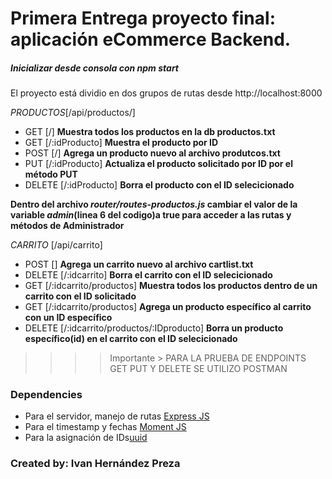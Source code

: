 # Primera Entrega proyecto final: aplicación eCommerce Backend.

##### Inicializar desde consola con _npm start_

El proyecto está dividio en dos grupos de rutas desde http://localhost:8000

_PRODUCTOS_[/api/productos/]

-  GET [/] **Muestra todos los productos en la db productos.txt**
-  GET [/:idProducto] **Muestra el producto por ID**
-  POST [/] **Agrega un producto nuevo al archivo produtcos.txt**
-  PUT [/:idProducto] **Actualiza el producto solicitado por ID por el método PUT**
-  DELETE [/:idProducto] **Borra el producto con el ID selecicionado**

**Dentro del archivo _router/routes-productos.js_ cambiar el valor de la variable _admin_(linea 6 del codigo)a true para acceder a las rutas y métodos de Administrador**

_CARRITO_ [/api/carrito]

-  POST [] **Agrega un carrito nuevo al archivo cartlist.txt**
-  DELETE [/:idcarrito] **Borra el carrito con el ID selecicionado**
-  GET [/:idcarrito/productos] **Muestra todos los productos dentro de un carrito con el ID solicitado**
-  GET [/:idcarrito/productos] **Agrega un producto específico al carrito con un ID específico**
-  DELETE [/:idcarrito/productos/:IDproducto] **Borra un producto específico(id) en el carrito con el ID selecicionado**

> > > > Importante > PARA LA PRUEBA DE ENDPOINTS GET PUT Y DELETE SE UTILIZO POSTMAN

### Dependencies

-  Para el servidor, manejo de rutas [Express JS](https://expressjs.com/es/ "Ver más")
-  Para el timestamp y fechas [Moment JS](https://momentjs.com/ "Ver más")
-  Para la asignación de IDs[uuid](https://www.npmjs.com/package/uuid "Ver más")

### Created by: **Ivan Hernández Preza**
